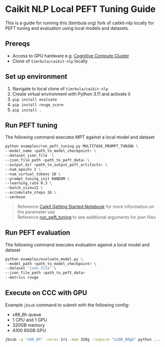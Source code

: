 # Caikit NLP Local PEFT Tuning Guide

This is a guide for running this (timrbula org) fork of caitkit-nlp locally for PEFT tuning and evaluation using local models and datasets.

## Prereqs

- Access to GPU hardware e.g. [Cognitive Compute Cluster](http://ccc.pok.ibm.com:1313/)
- Clone of `timrbula/caikit-nlp` locally

## Set up environment

1. Navigate to local clone of `timrbula/caikit-nlp`
2. Create virtual environment with Python 3.11 and activate it
3. `pip install evaluate`
4. `pip install rouge_score`
5. `pip install .`

## Run PEFT tuning

The following command executes MPT against a local model and dataset

```sh
python examples/run_peft_tuning.py MULTITASK_PROMPT_TUNING \
--model_name <path_to_model_checkpoint> \
--dataset json_file  \
--json_file_path <path_to_peft_data> \
--output_dir <path_to_output_peft_artifacts> \
--num_epochs 2 \
--num_virtual_tokens 10 \
--prompt_tuning_init RANDOM \
--learning_rate 0.3 \
--batch_size=12 \
--accumulate_steps 16 \
--verbose
```

> Reference [Caikit Getting Started Notebook](Caikit_Getting_Started.ipynb) for more information on the parameter use  
> Reference [run_peft_tuning](https://github.com/timrbula/caikit-nlp/blob/json-file-dataset/examples/run_peft_tuning.py#L245) to see additional arguments for json files


## Run PEFT evaluation

The following command executes evaluation against a local model and dataset

```sh
python examples/evaluate_model.py \
--model_path <path_to_model_checkpoint> \
--dataset "json_file" \
--json_file_path <path_to_peft_data>
--metrics rouge
```

## Execute on CCC with GPU

Example `jbsub` command to submit with the following config:

- x86_6h queue
- 1 CPU and 1 GPU
- 320GB memory
- A100 80GB GPU

```sh
jbsub -q "x86_6h" -cores 1+1 -mem 320g -require "a100_80gb" python ...
```
